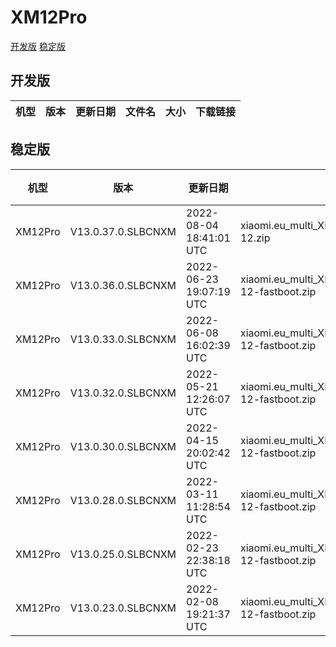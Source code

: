 # XM12Pro
[开发版](#开发版)  [稳定版](#稳定版)
## 开发版
| 机型 | 版本 | 更新日期 | 文件名 | 大小 | 下载链接 |
| ---- | ---- | ---- | ---- | ---- | ---- |
## 稳定版
| 机型 | 版本 | 更新日期 | 文件名 | 大小 | 下载链接 |
| ---- | ---- | ---- | ---- | ---- | ---- |
| XM12Pro | V13.0.37.0.SLBCNXM | 2022-08-04 18:41:01 UTC | xiaomi.eu_multi_XM12Pro_V13.0.37.0.SLBCNXM_v13-12.zip | 4.6 GB | [SourceForge](https://sourceforge.net/projects/xiaomi-eu-multilang-miui-roms/files/xiaomi.eu/MIUI-STABLE-RELEASES/MIUIv13/xiaomi.eu_multi_XM12Pro_V13.0.37.0.SLBCNXM_v13-12.zip/download) |
| XM12Pro | V13.0.36.0.SLBCNXM | 2022-06-23 19:07:19 UTC | xiaomi.eu_multi_XM12Pro_V13.0.36.0.SLBCNXM_v13-12-fastboot.zip | 4.8 GB | [SourceForge](https://sourceforge.net/projects/xiaomi-eu-multilang-miui-roms/files/xiaomi.eu/MIUI-STABLE-RELEASES/MIUIv13/xiaomi.eu_multi_XM12Pro_V13.0.36.0.SLBCNXM_v13-12-fastboot.zip/download) |
| XM12Pro | V13.0.33.0.SLBCNXM | 2022-06-08 16:02:39 UTC | xiaomi.eu_multi_XM12Pro_V13.0.33.0.SLBCNXM_v13-12-fastboot.zip | 4.8 GB | [SourceForge](https://sourceforge.net/projects/xiaomi-eu-multilang-miui-roms/files/xiaomi.eu/MIUI-STABLE-RELEASES/MIUIv13/xiaomi.eu_multi_XM12Pro_V13.0.33.0.SLBCNXM_v13-12-fastboot.zip/download) |
| XM12Pro | V13.0.32.0.SLBCNXM | 2022-05-21 12:26:07 UTC | xiaomi.eu_multi_XM12Pro_V13.0.32.0.SLBCNXM_v13-12-fastboot.zip | 4.8 GB | [SourceForge](https://sourceforge.net/projects/xiaomi-eu-multilang-miui-roms/files/xiaomi.eu/MIUI-STABLE-RELEASES/MIUIv13/xiaomi.eu_multi_XM12Pro_V13.0.32.0.SLBCNXM_v13-12-fastboot.zip/download) |
| XM12Pro | V13.0.30.0.SLBCNXM | 2022-04-15 20:02:42 UTC | xiaomi.eu_multi_XM12Pro_V13.0.30.0.SLBCNXM_v13-12-fastboot.zip | 4.8 GB | [SourceForge](https://sourceforge.net/projects/xiaomi-eu-multilang-miui-roms/files/xiaomi.eu/MIUI-STABLE-RELEASES/MIUIv13/xiaomi.eu_multi_XM12Pro_V13.0.30.0.SLBCNXM_v13-12-fastboot.zip/download) |
| XM12Pro | V13.0.28.0.SLBCNXM | 2022-03-11 11:28:54 UTC | xiaomi.eu_multi_XM12Pro_V13.0.28.0.SLBCNXM_v13-12-fastboot.zip | 4.7 GB | [SourceForge](https://sourceforge.net/projects/xiaomi-eu-multilang-miui-roms/files/xiaomi.eu/MIUI-STABLE-RELEASES/MIUIv13/xiaomi.eu_multi_XM12Pro_V13.0.28.0.SLBCNXM_v13-12-fastboot.zip/download) |
| XM12Pro | V13.0.25.0.SLBCNXM | 2022-02-23 22:38:18 UTC | xiaomi.eu_multi_XM12Pro_V13.0.25.0.SLBCNXM_v13-12-fastboot.zip | 4.7 GB | [SourceForge](https://sourceforge.net/projects/xiaomi-eu-multilang-miui-roms/files/xiaomi.eu/MIUI-STABLE-RELEASES/MIUIv13/xiaomi.eu_multi_XM12Pro_V13.0.25.0.SLBCNXM_v13-12-fastboot.zip/download) |
| XM12Pro | V13.0.23.0.SLBCNXM | 2022-02-08 19:21:37 UTC | xiaomi.eu_multi_XM12Pro_V13.0.23.0.SLBCNXM_v13-12-fastboot.zip | 4.8 GB | [SourceForge](https://sourceforge.net/projects/xiaomi-eu-multilang-miui-roms/files/xiaomi.eu/MIUI-STABLE-RELEASES/MIUIv13/xiaomi.eu_multi_XM12Pro_V13.0.23.0.SLBCNXM_v13-12-fastboot.zip/download) |
